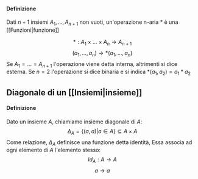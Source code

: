 #### Definizione 
Dati $n+1$ insiemi $A_{1},\dots,A_{n+1}$ non vuoti, un'operazione n-aria $*$ è una [[Funzioni|funzione]] 

$$* : A_{1} \times \dots \times A_{n} \rightarrow A_{n+1}$$
$$(a_{1},\dots,a_{n}) \rightarrow*(a_{1},\dots,a_{n})$$
Se $A_{1}=\dots=A_{n+1}$ l'operazione viene detta interna, altrimenti si dice esterna. Se $n=2$ l'operazione si dice binaria e si indica $*(a_{1},a_{2})=a_{1}*a_{2}$

## Diagonale di un [[Insiemi|insieme]]

#### Definizione
Dato un insieme $A$, chiamiamo insieme diagonale di $A$:
$$\Delta_{A}=\{(a,a)| a \in A\} \subseteq A \times A$$
Come relazione, $\Delta_{A}$ definisce una funzione detta identità, Essa associa ad ogni elemento di $A$ l'elemento stesso:
$$Id_{A}: A \rightarrow A$$
$$a \rightarrow a$$

